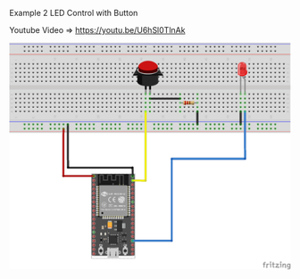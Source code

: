 
Example 2 LED Control with Button

Youtube Video => https://youtu.be/U6hSl0TlnAk


![alt text](https://github.com/ajiybanesij/ESP32-Examples/blob/master/Example2/Circuit.png)


